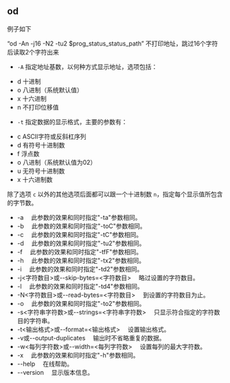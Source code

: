 ## od

例子如下

“od -An -j16 -N2 -tu2 $prog_status_status_path”  不打印地址，跳过16个字符后读取2个字符出来

* `-A` 指定地址基数，以何种方式显示地址，选项包括：
- d 十进制
- o 八进制（系统默认值）
- x 十六进制
- n 不打印位移值

* `-t` 指定数据的显示格式，主要的参数有：
- c ASCII字符或反斜杠序列
- d 有符号十进制数
- f 浮点数
- o 八进制（系统默认值为02）
- u 无符号十进制数
- x 十六进制数

除了选项 `c` 以外的其他选项后面都可以跟一个十进制数 `n`，指定每个显示值所包含的字节数。

- -a 　此参数的效果和同时指定"-ta"参数相同。 
- -b 　此参数的效果和同时指定"-toC"参数相同。 
- -c 　此参数的效果和同时指定"-tC"参数相同。 
- -d 　此参数的效果和同时指定"-tu2"参数相同。 
- -f 　此参数的效果和同时指定"-tfF"参数相同。 
- -h 　此参数的效果和同时指定"-tx2"参数相同。 
- -i 　此参数的效果和同时指定"-td2"参数相同。 
- -j<字符数目>或--skip-bytes=<字符数目> 　略过设置的字符数目。 
- -l 　此参数的效果和同时指定"-td4"参数相同。 
- -N<字符数目>或--read-bytes=<字符数目> 　到设置的字符数目为止。 
- -o 　此参数的效果和同时指定"-to2"参数相同。 
- -s<字符串字符数>或--strings=<字符串字符数> 　只显示符合指定的字符数目的字符串。 
- -t<输出格式>或--format=<输出格式> 　设置输出格式。 
- -v或--output-duplicates 　输出时不省略重复的数据。 
- -w<每列字符数>或--width=<每列字符数> 　设置每列的最大字符数。 
- -x 　此参数的效果和同时指定"-h"参数相同。 
- --help 　在线帮助。 
- --version 　显示版本信息。